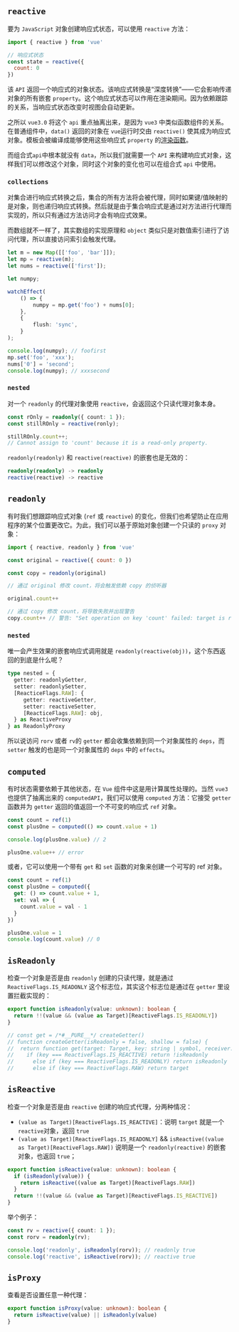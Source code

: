 ## `reactive`

要为 `JavaScript` 对象创建响应式状态，可以使用 `reactive` 方法：

```js
import { reactive } from 'vue'

// 响应式状态
const state = reactive({
  count: 0
})
```

该 `API` 返回一个响应式的对象状态。该响应式转换是“深度转换”——它会影响传递对象的所有嵌套 `property`。这个响应式状态可以作用在渲染期间。因为依赖跟踪的关系，当响应式状态改变时视图会自动更新。

之所以 `vue3.0` 将这个 `api` 重点抽离出来，是因为 `vue3` 中类似函数组件的关系。在普通组件中，`data()` 返回的对象在 `vue`运行时交由 `reactive()` 使其成为响应式对象。模板会被编译成能够使用这些响应式 `property` 的[渲染函数](https://v3.cn.vuejs.org/guide/render-function.html)。

而组合式`api`中根本就没有 `data`，所以我们就需要一个 `API` 来构建响应式对象，这样我们可以修改这个对象，同时这个对象的变化也可以在组合式 `api` 中使用。

### `collections`

对集合进行响应式转换之后，集合的所有方法将会被代理，同时如果键/值映射的是对象，则也递归响应式转换。然后就是由于集合响应式是通过对方法进行代理而实现的，所以只有通过方法访问才会有响应式效果。

而数组就不一样了，其实数组的实现原理和 `object` 类似只是对数值索引进行了访问代理，所以直接访问索引会触发代理。

```ts
let m = new Map([['foo', 'bar']]);
let mp = reactive(m);
let nums = reactive(['first']);

let numpy;

watchEffect(
    () => {
        numpy = mp.get('foo') + nums[0];
    },
    {
        flush: 'sync',
    }
);

console.log(numpy);	// foofirst
mp.set('foo', 'xxx');
nums['0'] = 'second';
console.log(numpy); // xxxsecond
```

### `nested`

对一个 `readonly` 的代理对象使用 `reactive`，会返回这个只读代理对象本身。

```ts
const rOnly = readonly({ count: 1 });
const stillROnly = reactive(ronly);

stillROnly.count++;
// Cannot assign to 'count' because it is a read-only property.
```

`readonly(readonly)` 和 `reactive(reactive)` 的嵌套也是无效的：

```ts
readonly(readonly) -> readonly
reactive(reactive) -> reactive
```

## `readonly`

有时我们想跟踪响应式对象 (`ref` 或 `reactive`) 的变化，但我们也希望防止在应用程序的某个位置更改它。为此，我们可以基于原始对象创建一个只读的 `proxy` 对象：

```js
import { reactive, readonly } from 'vue'

const original = reactive({ count: 0 })

const copy = readonly(original)

// 通过 original 修改 count，将会触发依赖 copy 的侦听器

original.count++

// 通过 copy 修改 count，将导致失败并出现警告
copy.count++ // 警告: "Set operation on key 'count' failed: target is readonly."z
```

### `nested`

唯一会产生效果的嵌套响应式调用就是 `readonly(reactive(obj))`，这个东西返回的到底是什么呢？

```ts
type nested = {
  getter: readonlyGetter,
  setter: readonlySetter,
  [ReacticeFlags.RAW]: {
     getter: reactiveGetter,
     setter: reactiveSetter,
     [ReacticeFlags.RAW]: obj,
  } as ReactiveProxy
} as ReadonlyProxy
```

所以说访问 `rorv`  或者 `rv`的  `getter` 都会收集依赖到同一个对象属性的 `deps`，而 `setter` 触发的也是同一个对象属性的 `deps` 中的 `effects`。

## `computed`

有时状态需要依赖于其他状态，在 `Vue` 组件中这是用计算属性处理的。当然 `vue3` 也提供了抽离出来的 `computedAPI`，我们可以使用 `computed` 方法：它接受 `getter` 函数并为 `getter` 返回的值返回一个不可变的响应式 `ref` 对象。

```js
const count = ref(1)
const plusOne = computed(() => count.value + 1)

console.log(plusOne.value) // 2

plusOne.value++ // error
```

或者，它可以使用一个带有 `get` 和 `set` 函数的对象来创建一个可写的 ref 对象。

```js
const count = ref(1)
const plusOne = computed({
  get: () => count.value + 1,
  set: val => {
    count.value = val - 1
  }
})

plusOne.value = 1
console.log(count.value) // 0
```

## `isReadonly`

检查一个对象是否是由 `readonly` 创建的只读代理，就是通过 `ReactiveFlags.IS_READONLY` 这个标志位，其实这个标志位是通过在 `getter` 里设置拦截实现的： 

```ts
export function isReadonly(value: unknown): boolean {
  return !!(value && (value as Target)[ReactiveFlags.IS_READONLY])
}

// const get = /*#__PURE__*/ createGetter()
// function createGetter(isReadonly = false, shallow = false) {
//  return function get(target: Target, key: string | symbol, receiver: object) {
//    if (key === ReactiveFlags.IS_REACTIVE) return !isReadonly
//		else if (key === ReactiveFlags.IS_READONLY) return isReadonly
//		else if (key === ReactiveFlags.RAW) return target
```

## `isReactive`

检查一个对象是否是由 `reactive` 创建的响应式代理，分两种情况：

+ `(value as Target)[ReactiveFlags.IS_REACTIVE]`：说明 `target` 就是一个 `reactive`对象，返回 `true`
+ `(value as Target)[ReactiveFlags.IS_READONLY]` && `isReactive((value as Target)[ReactiveFlags.RAW])` 说明是一个 `readonly(reactive)` 的嵌套对象，也返回 `true`；

```ts
export function isReactive(value: unknown): boolean {
  if (isReadonly(value)) {
    return isReactive((value as Target)[ReactiveFlags.RAW])
  }
  return !!(value && (value as Target)[ReactiveFlags.IS_REACTIVE])
}
```

举个例子：

```ts
const rv = reactive({ count: 1 });
const rorv = readonly(rv);

console.log('readonly', isReadonly(rorv)); // readonly true
console.log('reactive', isReactive(rorv)); // reactive true
```

## `isProxy`

查看是否设置任意一种代理：

```ts
export function isProxy(value: unknown): boolean {
  return isReactive(value) || isReadonly(value)
}
```
